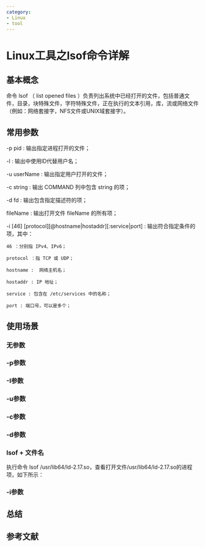 ```yaml
---
category: 
- Linux
- tool
---
```


# Linux工具之lsof命令详解

## 基本概念

命令 lsof （ list opened files ）负责列出系统中已经打开的文件，包括普通文件，目录，块特殊文件，字符特殊文件，正在执行的文本引用，库，流或网络文件（例如：网络套接字，NFS文件或UNIX域套接字）。

## 常用参数
-p pid : 输出指定进程打开的文件；

-l : 输出中使用ID代替用户名；

-u userName : 输出指定用户打开的文件；

-c string : 输出 COMMAND 列中包含 string 的项；

-d fd : 输出包含指定描述符的项；

fileName : 输出打开文件 fileName 的所有项；

-i [46] [protocol][@hostname|hostaddr][:service|port] : 输出符合指定条件的项，其中：

    46 ：分别指 IPv4、IPv6；

    protocol ：指 TCP 或 UDP；

    hostname :  网络主机名；

    hostaddr : IP 地址；

    service : 包含在 /etc/services 中的名称；

    port : 端口号，可以是多个；


## 使用场景

### 无参数


### -p参数


### -I参数

### -u参数

### -c参数

### -d参数

### lsof + 文件名
执行命令 lsof /usr/lib64/ld-2.17.so，查看打开文件/usr/lib64/ld-2.17.so的进程项，如下所示：

### -i参数




## 总结

## 参考文献
